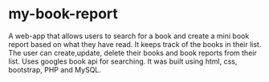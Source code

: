 # my-book-report

A web-app that allows users to search for a book and create a mini book report based on what they have read. It keeps track of the books in their list. The user can create,update, delete their books and book reports from their list. Uses googles book api for searching. It was built using html, css, bootstrap, PHP and MySQL.
